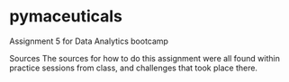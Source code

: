 # pymaceuticals
Assignment 5 for Data Analytics bootcamp

Sources
The sources for how to do this assignment were all found within practice sessions from class, and challenges that took place there.  
